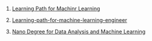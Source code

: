 1. [Learning Path for Machinr Learning](https://www.analyticsvidhya.com/learning-path-learn-machine-learning/)

2. [Learning-path-for-machine-learning-engineer](https://medium.com/machine-learning-world/learning-path-for-machine-learning-engineer-a7d5dc9de4a4)

3. [Nano Degree for Data Analysis and Machine Learning](https://github.com/mikesprague/udacity-nanodegrees)
